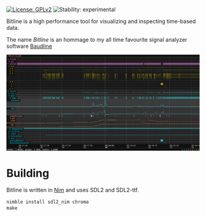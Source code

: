 [![License: GPLv2](https://img.shields.io/badge/License-GPLv2-blue.svg)](https://opensource.org/licenses/GPL-2.0)
![Stability: experimental](https://img.shields.io/badge/stability-experimental-yellow.svg)

Bitline is a high performance tool for visualizing and inspecting time-based data.

The name _Bitline_ is an hommage to my all time favourite signal analyzer software [Baudline](http://baudline.com)

![BitLine](/res/bitline.png)


# Building

Bitline is written in [Nim](https://nim-lang.org/) and uses SDL2 and SDL2-ttf.

```
nimble install sdl2_nim chroma
make
```



